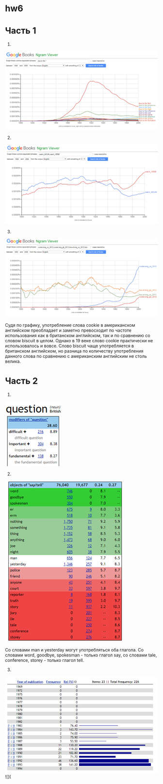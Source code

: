 # hw6
# Часть 1

1.
![](https://github.com/tamarapopova/hw6/blob/master/%D0%A1%D0%BD%D0%B8%D0%BC%D0%BE%D0%BA.PNG?raw=true)

2.
![](https://github.com/tamarapopova/hw6/blob/master/%D0%A1%D0%BD%D0%B8%D0%BC%D0%BE%D0%BA2.PNG?raw=true)

3.
![](https://github.com/tamarapopova/hw6/blob/master/%D0%A1%D0%BD%D0%B8%D0%BC%D0%BE%D0%BA3.PNG?raw=true)

Судя по графику, употребление слова cookie в американском английском преобладает и заметно превосходит по частоте использования как в британском английском, так и по сравнению со словом biscuit в целом. Однако в 19 веке слово cookie практически не использовалось и вовсе. Слово biscuit чаще употребляется в британском английском, но разница по количеству употребления данного слова по сравнению с американским английским не столь велика.

# Часть 2

1.
![](https://github.com/tamarapopova/hw6/blob/master/%D0%A1%D0%BD%D0%B8%D0%BC%D0%BE%D0%BA4.PNG?raw=true)

2.
![](https://github.com/tamarapopova/hw6/blob/master/%D0%A1%D0%BD%D0%B8%D0%BC%D0%BE%D0%BA5.PNG?raw=true)

Со словами man и yesterday могут употребляться оба глагола. Со словами word, goodbye, spokesman - только глагол say, со словами tale, conference,	storey - только глагол tell.

3.
![](https://github.com/tamarapopova/hw6/blob/master/%D0%A1%D0%BD%D0%B8%D0%BC%D0%BE%D0%BA6.PNG?raw=true)
![](
